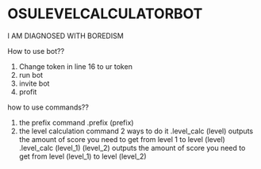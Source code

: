 # OSULEVELCALCULATORBOT
I AM DIAGNOSED WITH BOREDISM

How to use bot??
1. Change token in line 16 to ur token
2. run bot
3. invite bot
4. profit

how to use commands??
1. the prefix command
.prefix (prefix)
2. the level calculation command
2 ways to do it
.level_calc (level)
outputs the amount of score you need to get from level 1 to level (level)
.level_calc (level_1) (level_2)
outputs the amount of score you need to get from level (level_1) to level (level_2)
